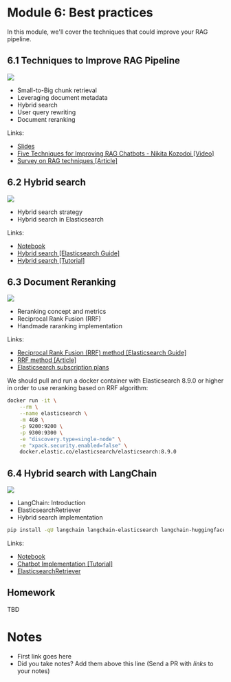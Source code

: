 # Module 6: Best practices

In this module, we'll cover the techniques that could improve your RAG pipeline.

## 6.1 Techniques to Improve RAG Pipeline

<a href="https://www.youtube.com/watch?v=Tq9Vbm_2z3o">
  <img src="https://markdown-videos-api.jorgenkh.no/youtube/Tq9Vbm_2z3o">
</a>

* Small-to-Big chunk retrieval
* Leveraging document metadata
* Hybrid search
* User query rewriting
* Document reranking

Links:
* [Slides](llm-zoomcamp-best-practicies.pdf)
* [Five Techniques for Improving RAG Chatbots - Nikita Kozodoi [Video]](https://www.youtube.com/watch?v=xPYmClWk5O8)
* [Survey on RAG techniques [Article]](https://arxiv.org/abs/2312.10997)


## 6.2 Hybrid search

<a href="https://www.youtube.com/watch?v=TQ_ck6Q9gSQ">
  <img src="https://markdown-videos-api.jorgenkh.no/youtube/TQ_ck6Q9gSQ">
</a>

* Hybrid search strategy
* Hybrid search in Elasticsearch

Links:
* [Notebook](hybrid-search-and-reranking-es.ipynb)
* [Hybrid search [Elasticsearch Guide]](https://www.elastic.co/guide/en/elasticsearch/reference/current/knn-search.html#_combine_approximate_knn_with_other_features)
* [Hybrid search [Tutorial]](https://www.elastic.co/search-labs/tutorials/search-tutorial/vector-search/hybrid-search)


## 6.3 Document Reranking

<a href="https://www.youtube.com/watch?v=H4M55Ptc5cM">
  <img src="https://markdown-videos-api.jorgenkh.no/youtube/H4M55Ptc5cM">
</a>

* Reranking concept and metrics
* Reciprocal Rank Fusion (RRF)
* Handmade raranking implementation

Links:
* [Reciprocal Rank Fusion (RRF) method [Elasticsearch Guide]](https://www.elastic.co/guide/en/elasticsearch/reference/current/rrf.html)
* [RRF method [Article]](https://plg.uwaterloo.ca/~gvcormac/cormacksigir09-rrf.pdf)
* [Elasticsearch subscription plans](https://www.elastic.co/subscriptions)

We should pull and run a docker container with Elasticsearch 8.9.0 or higher in order to use reranking based on RRF algorithm:

```bash
docker run -it \
    --rm \
    --name elasticsearch \
    -m 4GB \
    -p 9200:9200 \
    -p 9300:9300 \
    -e "discovery.type=single-node" \
    -e "xpack.security.enabled=false" \
    docker.elastic.co/elasticsearch/elasticsearch:8.9.0
```


## 6.4 Hybrid search with LangChain

<a href="https://www.youtube.com/watch?v=CRfg7tAsnUU">
  <img src="https://markdown-videos-api.jorgenkh.no/youtube/CRfg7tAsnUU">
</a>

* LangChain: Introduction
* ElasticsearchRetriever
* Hybrid search implementation

```bash
pip install -qU langchain langchain-elasticsearch langchain-huggingface
```

Links:
* [Notebook](hybrid-search-langchain.ipynb)
* [Chatbot Implementation [Tutorial]](https://www.elastic.co/search-labs/tutorials/chatbot-tutorial/implementation)
* [ElasticsearchRetriever](https://python.langchain.com/v0.2/docs/integrations/retrievers/elasticsearch_retriever/)


## Homework

TBD

# Notes

* First link goes here
* Did you take notes? Add them above this line (Send a PR with *links* to your notes)
